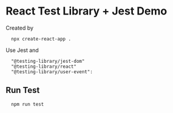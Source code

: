 # React Test Library + Jest Demo

Created by 
```
  npx create-react-app .
```
Use Jest and 
```
  "@testing-library/jest-dom"
  "@testing-library/react"
  "@testing-library/user-event":
```

## Run Test
```
  npm run test
```


